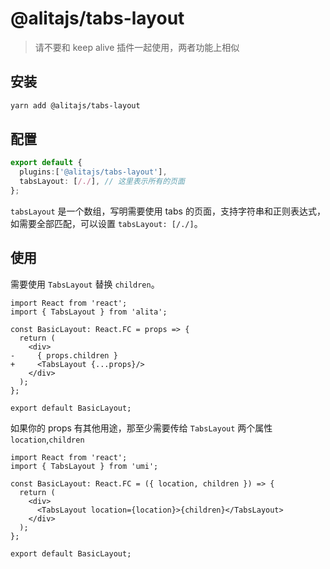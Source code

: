 # @alitajs/tabs-layout

> 请不要和 keep alive 插件一起使用，两者功能上相似

## 安装

```bash
yarn add @alitajs/tabs-layout
```

## 配置

```ts
export default {
  plugins:['@alitajs/tabs-layout'],
  tabsLayout: [/./], // 这里表示所有的页面
};
```

`tabsLayout` 是一个数组，写明需要使用 tabs 的页面，支持字符串和正则表达式，如需要全部匹配，可以设置 `tabsLayout: [/./]`。

## 使用

需要使用 `TabsLayout` 替换 `children`。

```tsx
import React from 'react';
import { TabsLayout } from 'alita';

const BasicLayout: React.FC = props => {
  return (
    <div>
-     { props.children }
+     <TabsLayout {...props}/>
    </div>
  );
};

export default BasicLayout;
```

如果你的 props 有其他用途，那至少需要传给 `TabsLayout` 两个属性 `location`,`children`

```tsx
import React from 'react';
import { TabsLayout } from 'umi';

const BasicLayout: React.FC = ({ location, children }) => {
  return (
    <div>
      <TabsLayout location={location}>{children}</TabsLayout>
    </div>
  );
};

export default BasicLayout;
```
